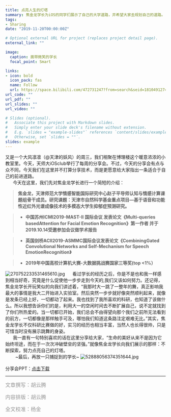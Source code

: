 ```yaml
---
title: 点亮人生的灯塔
summary: 焦金龙学长为iOS的同学们展示了自己的大学道路，并希望大家去规划自己的道路。
tags:
- Sharing
date: "2019-11-20T00:00:00Z"

# Optional external URL for project (replaces project detail page).
external_link: ""

image:
  caption: 面带微笑的学长
  focal_point: Smart

links:
- icon: bold
  icon_pack: fas
  name: Follow
  url: https://space.bilibili.com/472731247?from=search&seid=18104912749018562379
url_code: ""
url_pdf: ""
url_slides: ""
url_video: ""

# Slides (optional).
#   Associate this project with Markdown slides.
#   Simply enter your slide deck's filename without extension.
#   E.g. `slides = "example-slides"` references `content/slides/example-slides.md`.
#   Otherwise, set `slides = ""`.
slides: example
---
```


又是一个大风凛凛（@天津的妖风）的周三，我们相聚在博理楼这个暖意浓浓的小教室里。今天，天师大iOSclub举行了每周的分享会。不过，今天的分享会有点与众不同，今天我们在这里并不打算分享技术，而是更愿意给大家指出一条适合于自己的前进道路。<br />      今天在这里，我们先对焦金龙学长进行一个简短的介绍：


>**焦金龙，天津师范大学情感智能国际研究中心赵子平导师认知与情感计算课题组骨干成员。研究课题：天津市自然科学基金重点项目—基于语音和功能性近红外光谱成像技术的多模态大学生抑郁症预测研究。**

>- **中国苏州ICMI2019-MAST-II 国际会议 发表论文《Multi-queries basedAttention for Facial Emotion Recognition》第一作者 并于2019.10.14受邀参加会议做学术报告**

>- **英国剑桥ACII2019-ASMMC国际会议发表论文《CombiningGated Convolutional Networks and Self-Mechanism for Speech EmotionRecognition》**

>- **2019年中国高校计算机大赛-大数据挑战赛国家三等奖(top <1%）**

![270752233531465610.jpg](https://cdn.nlark.com/yuque/0/2019/jpeg/623249/1575212134991-1133b854-e093-4c7e-a10e-ab0640aa3cf0.jpeg#align=left&display=inline&height=3000&name=270752233531465610.jpg&originHeight=3000&originWidth=4000&size=3866423&status=done&style=none&width=4000)      
看过学长的经历之后，你是不是也和我一样感到相当好奇，究竟是什么促使他一步步走到今天的,我们又该如何努力。还记得，焦金龙学长开玩笑似的向我们讲述着，“我那时大一跳了一整年的舞，真正影响我最大的事情是我大二开始进入实验室。然后突然一步步就好像突然顺利起来，就像是发条已经上好，一切都动了起来。我也找到了我所喜欢的科研，也知道了该做什么。所以我想告诉你们的是，利用大一的空闲时间去不断扩展自己，说不定就找到了你们所热爱的。当一切都已开始，我们总会不由得望向那个我们之前所无法看到的前方，一切都像是那样触手可及，哪怕我们知道这条路注定艰难无比。”其实，焦金龙学长不仅科研比赛做的好，实习的经历也相当丰富，当然人也长得很帅，只是可惜当时没有展示跳舞的身姿。<br />      我一直有一句特别喜欢的话在这里分享给大家，“生命的美好从来不是因为它始终坦途，而在于一次次冲破壁垒的坚强。”就像焦金龙学长向我们展示的那样：不断探索，努力点亮自己的灯塔。<br />        ~最后，再放一只捕捉到的学长~
![52888056374351644.jpg](https://cdn.nlark.com/yuque/0/2019/jpeg/623249/1575031157665-2ec3741d-cc29-4544-a069-2f2a111b0027.jpeg#align=left&display=inline&height=1080&name=52888056374351644.jpg&originHeight=1080&originWidth=1440&size=87256&status=done&style=none&width=1440)<br />
<br />分享会PPT：[点击下载](https://www.yuque.com/tjnu-ios-club/flies/50265)

---

<span style="color:#949494;font-size:16px">文章撰写：胡云腾</span>

<span style="color:#949494;font-size:16px">内容排版：胡云腾</span>

<span style="color:#949494;font-size:16px">全文校准：杨金</span>

